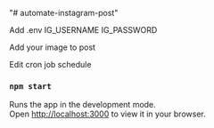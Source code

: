 "# automate-instagram-post" 

Add .env IG_USERNAME IG_PASSWORD

Add your image to post

Edit cron job schedule

### `npm start`

Runs the app in the development mode.\
Open [http://localhost:3000](http://localhost:3000) to view it in your browser.
